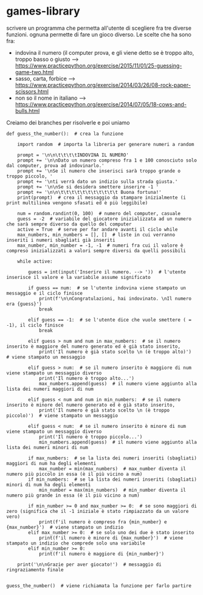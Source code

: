 # games-library

 scrivere un programma che permetta all'utente di scegliere fra tre diverse funzioni.
 ognuna permette di fare un gioco diverso. Le scelte che ha sono fra:
 - indovina il numero (il computer prova, e gli viene detto se è troppo alto, troppo basso o giusto --> https://www.practicepython.org/exercise/2015/11/01/25-guessing-game-two.html
 - sasso, carta, forbice --> https://www.practicepython.org/exercise/2014/03/26/08-rock-paper-scissors.html
 - non so il nome in italiano --> https://www.practicepython.org/exercise/2014/07/05/18-cows-and-bulls.html

 Creiamo dei branches per risolverle e poi uniamo

    def guess_the_number():  # crea la funzione

        import random  # importa la libreria per generare numeri a random

        prompt = '\n\n\t\t\t\tINDOVINA IL NUMERO'
        prompt += '\n\nDato un numero compreso fra 1 e 100 conosciuto solo dal computer, prova ad indovinarlo.'
        prompt += '\nSe il numero che inserisci sarà troppo grande o troppo piccolo, '
        prompt += '\nti verrà dato un indizio sulla strada giusta.'
        prompt += '\n\nSe si desidera smettere inserire -1 '
        prompt += '\n\n\t\t\t\t\t\t\t\t\t\t\t Buona fortuna!'
        print(prompt)  # crea il messaggio da stampare inizialmente (i print multilinea vengono sfasati ed è più leggibile)

        num = random.randint(0, 100)  # numero del computer, casuale
        guess = -2  # variabile del giocatore inizializzata ad un numero che sarà sempre diverso da quello del computer
        active = True  # serve per far andare avanti il ciclo while
        max_numbers, min_numbers = [], []  # liste in cui verranno inseriti i numeri sbagliati già inseriti
        max_number, min_number = -1, -1  # numeri fra cui il valore è compreso inizializzati a valori sempre diversi da quelli possibili

        while active:

            guess = int(input('Inserire il numero. --> '))  # l'utente inserisce il valore e la variabile assume significato

            if guess == num:  # se l'utente indovina viene stampato un messaggio e il ciclo finisce
                print(f'\n\nCongratulazioni, hai indovinato. \nIl numero era {guess}')
                break

            elif guess == -1:  # se l'utente dice che vuole smettere ( = -1), il ciclo finisce
                break

            elif guess > num and num in max_numbers:  # se il numero inserito è maggiore del numero generato ed è già stato inserito,
                print('Il numero è già stato scelto \n (è troppo alto)')  # viene stampato un messaggio

            elif guess > num:  # se il numero inserito è maggiore di num viene stampato un messaggio diverso
                print('Il numero è troppo alto...')
                max_numbers.append(guess)  # il numero viene aggiunto alla lista dei numeri maggiori di num

            elif guess < num and num in min_numbers:  # se il numero inserito è minore del numero generato ed è già stato inserito,
                print('Il numero è già stato scelto \n (è troppo piccolo)')  # viene stampato un messaggio

            elif guess < num:  # se il numero inserito è minore di num viene stampato un messaggio diverso
                print('Il numero è troppo piccolo...')
                min_numbers.append(guess)  # il numero viene aggiunto alla lista dei numeri minori di num

            if max_numbers:  # se la lista dei numeri inseriti (sbagliati) maggiori di num ha degli elementi
                max_number = min(max_numbers)  # max_number diventa il numero più piccolo in essa (è il più vicino a num)
            if min_numbers:  # se la lista dei numeri inseriti (sbagliati) minori di num ha degli elementi
                min_number = max(min_numbers)  # min_number diventa il numero più grande in essa (è il più vicino a num)

            if min_number >= 0 and max_number >= 0:  # se sono maggiori di zero (significa che il -1 iniziale è stato rimpiazzato da un valore vero)
                print(f'il numero è compreso fra {min_number} e {max_number}')  # viene stampato un indizio
            elif max_number >= 0:  # se solo uno dei due è stato inserito
                print(f'il numero è minore di {max_number}')  # viene stampato un indizio che comprede solo una variabile
            elif min_number >= 0:
                print(f'il numero è maggiore di {min_number}')

        print('\n\nGrazie per aver giocato!')  # messaggio di ringraziamento finale


    guess_the_number()  # viene richiamata la funzione per farlo partire
    
    
    
    
